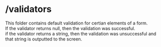 # /validators

This folder contains default validation for certian elements of a form.  
If the validator returns null, then the validation was successful.  
if the validator returns a string, then the validation was unsuccessful and that string is outputted to the screen.